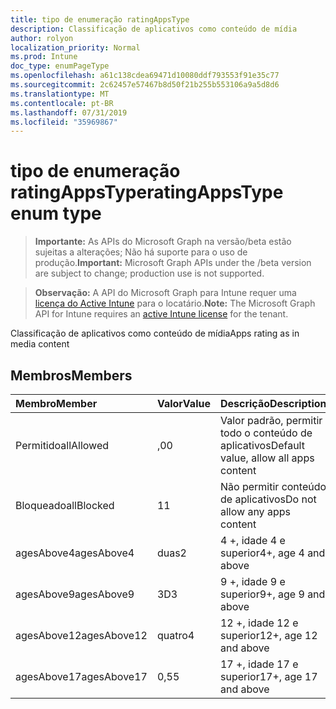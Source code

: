 ```yaml
---
title: tipo de enumeração ratingAppsType
description: Classificação de aplicativos como conteúdo de mídia
author: rolyon
localization_priority: Normal
ms.prod: Intune
doc_type: enumPageType
ms.openlocfilehash: a61c138cdea69471d10080ddf793553f91e35c77
ms.sourcegitcommit: 2c62457e57467b8d50f21b255b553106a9a5d8d6
ms.translationtype: MT
ms.contentlocale: pt-BR
ms.lasthandoff: 07/31/2019
ms.locfileid: "35969867"
---
```

# <a name="ratingappstype-enum-type"></a><span data-ttu-id="1480e-103">tipo de enumeração ratingAppsType</span><span class="sxs-lookup"><span data-stu-id="1480e-103">ratingAppsType enum type</span></span>

> <span data-ttu-id="1480e-104">**Importante:** As APIs do Microsoft Graph na versão/beta estão sujeitas a alterações; Não há suporte para o uso de produção.</span><span class="sxs-lookup"><span data-stu-id="1480e-104">**Important:** Microsoft Graph APIs under the /beta version are subject to change; production use is not supported.</span></span>

> <span data-ttu-id="1480e-105">**Observação:** A API do Microsoft Graph para Intune requer uma [licença do Active Intune](https://go.microsoft.com/fwlink/?linkid=839381) para o locatário.</span><span class="sxs-lookup"><span data-stu-id="1480e-105">**Note:** The Microsoft Graph API for Intune requires an [active Intune license](https://go.microsoft.com/fwlink/?linkid=839381) for the tenant.</span></span>

<span data-ttu-id="1480e-106">Classificação de aplicativos como conteúdo de mídia</span><span class="sxs-lookup"><span data-stu-id="1480e-106">Apps rating as in media content</span></span>

## <a name="members"></a><span data-ttu-id="1480e-107">Membros</span><span class="sxs-lookup"><span data-stu-id="1480e-107">Members</span></span>
|<span data-ttu-id="1480e-108">Membro</span><span class="sxs-lookup"><span data-stu-id="1480e-108">Member</span></span>|<span data-ttu-id="1480e-109">Valor</span><span class="sxs-lookup"><span data-stu-id="1480e-109">Value</span></span>|<span data-ttu-id="1480e-110">Descrição</span><span class="sxs-lookup"><span data-stu-id="1480e-110">Description</span></span>|
|:---|:---|:---|
|<span data-ttu-id="1480e-111">Permitido</span><span class="sxs-lookup"><span data-stu-id="1480e-111">allAllowed</span></span>|<span data-ttu-id="1480e-112">,0</span><span class="sxs-lookup"><span data-stu-id="1480e-112">0</span></span>|<span data-ttu-id="1480e-113">Valor padrão, permitir todo o conteúdo de aplicativos</span><span class="sxs-lookup"><span data-stu-id="1480e-113">Default value, allow all apps content</span></span>|
|<span data-ttu-id="1480e-114">Bloqueado</span><span class="sxs-lookup"><span data-stu-id="1480e-114">allBlocked</span></span>|<span data-ttu-id="1480e-115">1</span><span class="sxs-lookup"><span data-stu-id="1480e-115">1</span></span>|<span data-ttu-id="1480e-116">Não permitir conteúdo de aplicativos</span><span class="sxs-lookup"><span data-stu-id="1480e-116">Do not allow any apps content</span></span>|
|<span data-ttu-id="1480e-117">agesAbove4</span><span class="sxs-lookup"><span data-stu-id="1480e-117">agesAbove4</span></span>|<span data-ttu-id="1480e-118">duas</span><span class="sxs-lookup"><span data-stu-id="1480e-118">2</span></span>|<span data-ttu-id="1480e-119">4 +, idade 4 e superior</span><span class="sxs-lookup"><span data-stu-id="1480e-119">4+, age 4 and above</span></span>|
|<span data-ttu-id="1480e-120">agesAbove9</span><span class="sxs-lookup"><span data-stu-id="1480e-120">agesAbove9</span></span>|<span data-ttu-id="1480e-121">3D</span><span class="sxs-lookup"><span data-stu-id="1480e-121">3</span></span>|<span data-ttu-id="1480e-122">9 +, idade 9 e superior</span><span class="sxs-lookup"><span data-stu-id="1480e-122">9+, age 9 and above</span></span>|
|<span data-ttu-id="1480e-123">agesAbove12</span><span class="sxs-lookup"><span data-stu-id="1480e-123">agesAbove12</span></span>|<span data-ttu-id="1480e-124">quatro</span><span class="sxs-lookup"><span data-stu-id="1480e-124">4</span></span>|<span data-ttu-id="1480e-125">12 +, idade 12 e superior</span><span class="sxs-lookup"><span data-stu-id="1480e-125">12+, age 12 and above</span></span> |
|<span data-ttu-id="1480e-126">agesAbove17</span><span class="sxs-lookup"><span data-stu-id="1480e-126">agesAbove17</span></span>|<span data-ttu-id="1480e-127">0,5</span><span class="sxs-lookup"><span data-stu-id="1480e-127">5</span></span>|<span data-ttu-id="1480e-128">17 +, idade 17 e superior</span><span class="sxs-lookup"><span data-stu-id="1480e-128">17+, age 17 and above</span></span>|





